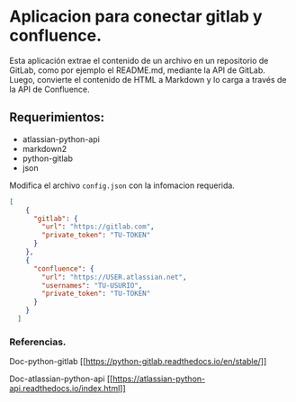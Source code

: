# Aplicacion para conectar gitlab y confluence.

Esta aplicación extrae el contenido de un archivo en un repositorio de GitLab, como por ejemplo el README.md, mediante la API de GitLab. Luego, convierte el contenido de HTML a Markdown y lo carga a través de la API de Confluence.

## Requerimientos:
- atlassian-python-api
- markdown2
- python-gitlab
- json

Modifica el archivo `config.json` con la infomacion requerida.

```json
[
    {
      "gitlab": {
        "url": "https://gitlab.com",
        "private_token": "TU-TOKEN"
      }
    },
    {
      "confluence": {
        "url": "https://USER.atlassian.net",
        "usernames": "TU-USURIO",
        "private_token": "TU-TOKEN"
      }
    }
  ]
```

### Referencias.

Doc-python-gitlab
[[https://python-gitlab.readthedocs.io/en/stable/]]

Doc-atlassian-python-api
[[https://atlassian-python-api.readthedocs.io/index.html]]

